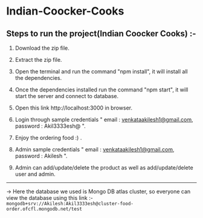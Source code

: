 # Indian-Coocker-Cooks

Steps to run the project(Indian Coocker Cooks) :-
---------------------------------------------------

1. Download the zip file.

2. Extract the zip file.

3. Open the terminal and run the command "npm install", it will install all the dependencies.

4. Once the dependencies installed run the command "npm start", it will start the server and connect to database.

5. Open this link http://localhost:3000 in browser.

6. Login through sample credentials " email : venkataakilesh1@gmail.com, password : Akil3333esh@ ".

7. Enjoy the ordering food :) .

8. Admin sample credentials " email : venkataakilesh1@gmail.com, password : Akilesh ".

9. Admin can add/update/delete the product as well as add/update/delete user and admin.

---------------------------------------------------------

-> Here the database we used is Mongo DB atlas cluster, so everyone can view the database using this link :- `mongodb+srv://Akilesh:Akil3333esh@cluster-food-order.ofcfl.mongodb.net/test`

